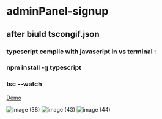 # adminPanel-signup
<h2>after biuld tscongif.json
</h2>
<h3>typescript compile with javascript in vs terminal :</h3>
<h3>npm install -g typescript
</h3>
<h3>tsc --watch
</h3>


[Demo](https://alikhazaeii.github.io/signupforAdminPanel-firstPart-/)

![image (38)](https://github.com/user-attachments/assets/dbded0eb-850e-494a-813e-8f7231ce998a)
![image (43)](https://github.com/user-attachments/assets/c5792b6a-d40a-4941-85cb-ab289a398e5c)
![image (44)](https://github.com/user-attachments/assets/f89d17fa-9a36-4977-8cf4-d3ca2fb52eed)

